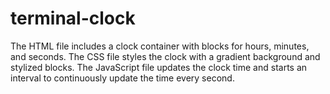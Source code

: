 # terminal-clock
The HTML file includes a clock container with blocks for hours, minutes, and seconds.
The CSS file styles the clock with a gradient background and stylized blocks.
The JavaScript file updates the clock time and starts an interval to continuously update the time every second.
